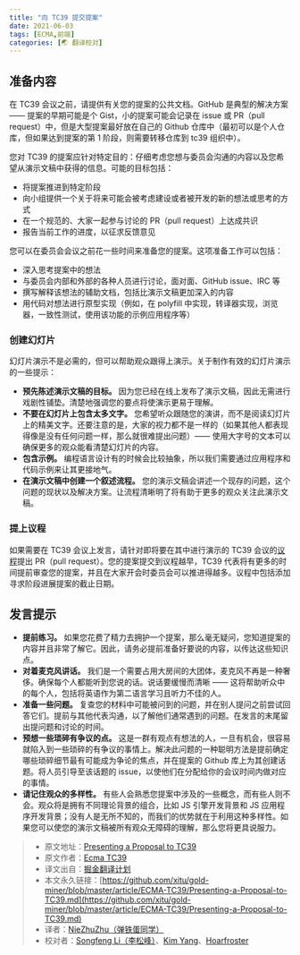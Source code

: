 ```yaml
---
title: "向 TC39 提交提案"
date: 2021-06-03
tags: [ECMA,前端]
categories: [🌏 翻译校对]
---
```


## 准备内容

在 TC39 会议之前，请提供有关您的提案的公共文档。GitHub 是典型的解决方案 —— 提案的早期可能是个 Gist，小的提案可能会记录在 issue 或 PR（pull request）中，但是大型提案最好放在自己的 Github 仓库中（最初可以是个人仓库，但如果达到提案的第 1 阶段，则需要转移仓库到 tc39 组织中）。

您对 TC39 的提案应针对特定目的：仔细考虑您想与委员会沟通的内容以及您希望从演示文稿中获得的信息。可能的目标包括：
- 将提案推进到特定阶段
- 向小组提供一个关于将来可能会被考虑建设或者被开发的新的想法或思考的方式
- 在一个规范的、大家一起参与讨论的 PR（pull request）上达成共识
- 报告当前工作的进度，以征求反馈意见

您可以在委员会会议之前花一些时间来准备您的提案。这项准备工作可以包括：
- 深入思考提案中的想法
- 与委员会内部和外部的各种人员进行讨论，面对面、GitHub issue、IRC 等
- 撰写解释该想法的辅助文档，包括比演示文稿更加深入的内容
- 用代码对想法进行原型实现（例如，在 polyfill 中实现，转译器实现，浏览器，一致性测试，使用该功能的示例应用程序等）

### 创建幻灯片

幻灯片演示不是必需的，但可以帮助观众跟得上演示。关于制作有效的幻灯片演示的一些提示：
- **预先陈述演示文稿的目标。** 因为您已经在线上发布了演示文稿，因此无需进行戏剧性铺垫。清楚地强调您的要点将使演示更易于理解。
- **不要在幻灯片上包含太多文字。** 您希望听众跟随您的演讲，而不是阅读幻灯片上的精美文字。还要注意的是，大家的视力都不是一样的（如果其他人都表现得像是没有任何问题一样，那么就很难提出问题）—— 使用大字号的文本可以确保更多的观众能看清楚幻灯片的内容。
- **包含示例。** 编程语言设计有的时候会比较抽象，所以我们需要通过应用程序和代码示例来让其更接地气。
- **在演示文稿中创建一个叙述流程。** 您的演示文稿会讲述一个现存的问题，这个问题的现状以及解决方案。让流程清晰明了将有助于更多的观众关注此演示文稿。

### 提上议程

如果需要在 TC39 会议上发言，请针对即将要在其中进行演示的 TC39 会议的[议程](https://github.com/tc39/agendas/)提出 PR（pull request）。您的提案提交到议程越早，TC39 代表将有更多的时间提前审查您的提案，并且在大家开会时委员会可以推进得越多。议程中包括添加寻求阶段进展提案的截止日期。

## 发言提示

- **提前练习。** 如果您花费了精力去拥护一个提案，那么毫无疑问，您知道提案的内容并且非常了解它。因此，请务必提前准备好要说的内容，以传达这些知识点。
- **对着麦克风讲话。** 我们是一个需要占用大房间的大团体，麦克风不再是一种奢侈。确保每个人都能听到您说的话。说话要缓慢而清晰 —— 这将帮助听众中的每个人，包括将英语作为第二语言学习且听力不佳的人。
- **准备一些问题。** 复查您的材料中可能被问到的问题，并在别人提问之前尝试回答它们。提前与其他代表沟通，以了解他们通常遇到的问题。在发言的末尾留出提问题和讨论的时间。
- **预想一些琐碎有争议的点。** 这是一群有观点有想法的人，一旦有机会，很容易就陷入到一些琐碎的有争议的事情上。解决此问题的一种聪明方法是提前确定哪些琐碎细节最有可能成为争论的焦点，并在提案的 Github 库上为其创建话题。将人员引导至该话题的 issue，以使他们在分配给你的会议时间内做对应的事情。
- **请记住观众的多样性。** 有些人会熟悉您提案中涉及的一些概念，而有些人则不会。观众将是拥有不同理论背景的组合，比如 JS 引擎开发背景和 JS 应用程序开发背景；没有人是无所不知的，而我们的优势就在于利用这种多样性。如果您可以使您的演示文稿被所有观众无障碍的理解，那么您将更具说服力。

> - 原文地址：[Presenting a Proposal to TC39](https://github.com/tc39/how-we-work/blob/master/presenting.md)
> - 原文作者：[Ecma TC39](https://github.com/tc39/how-we-work)
> - 译文出自：[掘金翻译计划](https://github.com/xitu/gold-miner)
> - 本文永久链接：[https://github.com/xitu/gold-miner/blob/master/article/ECMA-TC39/Presenting-a-Proposal-to-TC39.md](https://github.com/xitu/gold-miner/blob/master/article/ECMA-TC39/Presenting-a-Proposal-to-TC39.md)
> - 译者：[NieZhuZhu（弹铁蛋同学）](https://github.com/NieZhuZhu)
> - 校对者：[Songfeng Li（李松峰）](https://github.com/cncuckoo)、[Kim Yang](https://github.com/KimYangOfCat)、[Hoarfroster](https://github.com/PassionPenguin)